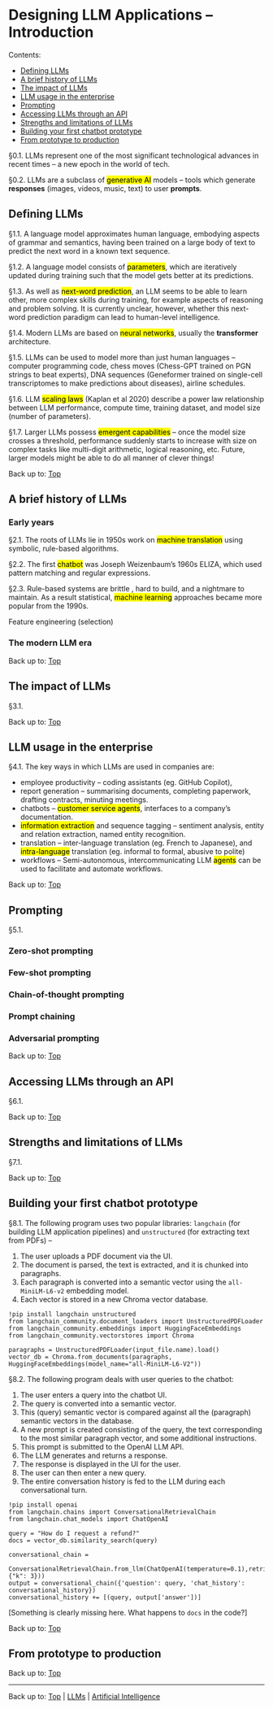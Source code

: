 # Designing LLM Applications – Introduction

Contents:
- [Defining LLMs](#defining-llms)
- [A brief history of LLMs](#a-brief-history-of-llms)
- [The impact of LLMs](#the-impact-of-llms)
- [LLM usage in the enterprise](#llm-usage-in-the-enterprise)
- [Prompting](#prompting)
- [Accessing LLMs through an API](#accessing-llms-through-an-api)
- [Strengths and limitations of LLMs](#strengths-and-limitations-of-llms)
- [Building your first chatbot prototype](#building-your-first-chatbot-prototype)
- [From prototype to production](#from-prototype-to-production)

§0.1. LLMs represent one of the most significant technological advances in recent times – a new epoch in the world of tech.

§0.2. LLMs are a subclass of <mark>generative AI</mark> models – tools which generate **responses** (images, videos, music, text) to user **prompts**.

## Defining LLMs

§1.1. A language model approximates human language, embodying aspects of grammar and semantics, having been trained on a large body of text to predict the next word in a known text sequence.

§1.2. A language model consists of <mark>parameters</mark>, which are iteratively updated during training such that the model gets better at its predictions.

§1.3. As well as <mark>next-word prediction</mark>, an LLM seems to be able to learn other, more complex skills during training, for example aspects of reasoning and problem solving. It is currently unclear, however, whether this next-word prediction paradigm can lead to human-level intelligence.

§1.4. Modern LLMs are based on <mark>neural networks</mark>, usually the **transformer** architecture.

§1.5. LLMs can be used to model more than just human languages – computer programming code, chess moves (Chess-GPT trained on PGN strings to beat experts), DNA sequences (Geneformer trained on single-cell transcriptomes to make predictions about diseases), airline schedules.

§1.6. LLM <mark>scaling laws</mark> (Kaplan et al 2020) describe a power law relationship between LLM performance, compute time, training dataset, and model size (number of parameters).

§1.7. Larger LLMs possess <mark>emergent capabilities</mark> – once the model size crosses a threshold, performance suddenly starts to increase with size on complex tasks like multi-digit arithmetic, logical reasoning, etc. Future, larger models might be able to do all manner of clever things!

Back up to: [Top](#)

## A brief history of LLMs

### Early years

§2.1. The roots of LLMs lie in 1950s work on <mark>machine translation</mark> using symbolic, rule-based algorithms.

§2.2. The first <mark>chatbot</mark> was Joseph Weizenbaum’s 1960s ELIZA, which used pattern matching and regular expressions.

§2.3. Rule-based systems are brittle , hard to build, and a nightmare to maintain. As a result statistical, <mark>machine learning</mark> approaches became more popular from the 1990s.

Feature engineering (selection)



### The modern LLM era

Back up to: [Top](#)

## The impact of LLMs

§3.1.

Back up to: [Top](#)

## LLM usage in the enterprise

§4.1. The key ways in which LLMs are used in companies are:
- employee productivity – coding assistants (eg. GitHub Copilot), 
- report generation – summarising documents, completing paperwork, drafting contracts, minuting meetings.
- chatbots – <mark>customer service agents</mark>, interfaces to a company’s documentation.
- <mark>information extraction</mark> and sequence tagging – sentiment analysis, entity and relation extraction, named entity recognition.
- translation – inter-language translation (eg. French to Japanese), and <mark>intra-language</mark> translation (eg. informal to formal, abusive to polite)
- workflows – Semi-autonomous, intercommunicating LLM <mark>agents</mark> can be used to facilitate and automate workflows.

Back up to: [Top](#)

## Prompting

§5.1.

### Zero-shot prompting

### Few-shot prompting

### Chain-of-thought prompting

### Prompt chaining

### Adversarial prompting

Back up to: [Top](#)

## Accessing LLMs through an API

§6.1.

Back up to: [Top](#)

## Strengths and limitations of LLMs

§7.1.

Back up to: [Top](#)

## Building your first chatbot prototype

§8.1. The following program uses two popular libraries: `langchain` (for building LLM application pipelines) and `unstructured` (for extracting text from PDFs) –
1. The user uploads a PDF document via the UI.
2. The document is parsed, the text is extracted, and it is chunked into paragraphs.
3. Each paragraph is converted into a semantic vector using the `all-MiniLM-L6-v2` embedding model.
4. Each vector is stored in a new Chroma vector database.

```
!pip install langchain unstructured
from langchain_community.document_loaders import UnstructuredPDFLoader
from langchain_community.embeddings import HuggingFaceEmbeddings
from langchain_community.vectorstores import Chroma

paragraphs = UnstructuredPDFLoader(input_file.name).load()
vector_db = Chroma.from_documents(paragraphs, HuggingFaceEmbeddings(model_name="all-MiniLM-L6-V2"))
```

§8.2. The following program deals with user queries to the chatbot:
1. The user enters a query into the chatbot UI.
2. The query is converted into a semantic vector.
3. This (query) semantic vector is compared against all the (paragraph) semantic vectors in the database.
4. A new prompt is created consisting of the query, the text corresponding to the most similar paragraph vector, and some additional instructions.
5. This prompt is submitted to the OpenAI LLM API.
6. The LLM generates and returns a response.
7. The response is displayed in the UI for the user.
8. The user can then enter a new query.
9. The entire conversation history is fed to the LLM during each conversational turn.

```
!pip install openai
from langchain.chains import ConversationalRetrievalChain
from langchain.chat_models import ChatOpenAI

query = "How do I request a refund?"
docs = vector_db.similarity_search(query)

conversational_chain =
  ConversationalRetrievalChain.from_llm(ChatOpenAI(temperature=0.1),retriever=pdfsearch.as_retriever(search_kwargs={"k": 3}))
output = conversational_chain({'question': query, 'chat_history': conversational_history})
conversational_history += [(query, output['answer'])]
```

\[Something is clearly missing here. What happens to `docs` in the code?\]

Back up to: [Top](#)

## From prototype to production

Back up to: [Top](#)

----

Back up to: [Top](index.md) | [LLMs](../index.md) | [Artificial Intelligence](../../index.md)
